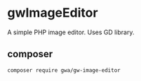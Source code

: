 gwImageEditor
=============

A simple PHP image editor. Uses GD library.

## composer

`composer require gwa/gw-image-editor`
